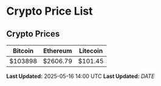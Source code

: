 # Crypto Price List

## Crypto Prices
| Bitcoin | Ethereum | Litecoin |
| ------- | -------- | -------- |
| $103898 | $2606.79 | $101.45 |
**Last Updated:** 2025-05-16 14:00 UTC
**Last Updated:** $DATE$
